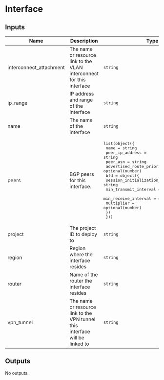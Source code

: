 # Interface

<!-- BEGINNING OF PRE-COMMIT-TERRAFORM DOCS HOOK -->
## Inputs

| Name | Description | Type | Default | Required |
|------|-------------|------|---------|:--------:|
| interconnect\_attachment | The name or resource link to the VLAN interconnect for this interface | `string` | `null` | no |
| ip\_range | IP address and range of the interface | `string` | `null` | no |
| name | The name of the interface | `string` | n/a | yes |
| peers | BGP peers for this interface. | <pre>list(object({<br>    name                      = string<br>    peer_ip_address           = string<br>    peer_asn                  = string<br>    advertised_route_priority = optional(number)<br>    bfd = object({<br>      session_initialization_mode = string<br>      min_transmit_interval       = optional(number)<br>      min_receive_interval        = optional(number)<br>      multiplier                  = optional(number)<br>    })<br>  }))</pre> | `[]` | no |
| project | The project ID to deploy to | `string` | n/a | yes |
| region | Region where the interface resides | `string` | n/a | yes |
| router | Name of the router the interface resides | `string` | n/a | yes |
| vpn\_tunnel | The name or resource link to the VPN tunnel this interface will be linked to | `string` | `null` | no |

## Outputs

No outputs.

<!-- END OF PRE-COMMIT-TERRAFORM DOCS HOOK -->
